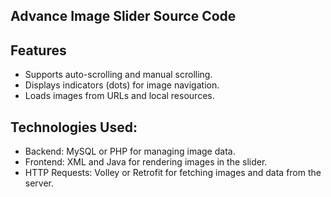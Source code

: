 ## Advance Image Slider Source Code
## Features
- Supports auto-scrolling and manual scrolling.
- Displays indicators (dots) for image navigation.
- Loads images from URLs and local resources.

## Technologies Used:
- Backend: MySQL or PHP for managing image data.
- Frontend: XML and Java for rendering images in the slider.
- HTTP Requests: Volley or Retrofit for fetching images and data from the server.
